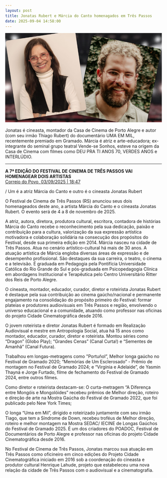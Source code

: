 ```yaml
---
layout: post
title: Jonatas Rubert e Márcia do Canto homenagados em Três Passos
date: 2025-09-04 14:58:00
---
```

![](/uploads/marcia-jonatas.jpg)

Jonatas é cineasta, montador da Casa de Cinema de Porto Alegre e autor (com seu irmão Thiago Rubert) do documentário UMA EM MIL, recentemente premiado em Gramado. Márcia é atriz e arte-educadora; ex-integrante do seminal grupo teatral Vende-se Sonhos, esteve na origem da Casa de Cinema com filmes como DEU PRA TI ANOS 70, VERDES ANOS e INTERLÚDIO.

*****

**A 7ª EDIÇÃO DO FESTIVAL DE CINEMA DE TRÊS PASSOS VAI HOMENAGEAR DOIS ARTISTAS**\
[Correio do Povo, 03/09/2025 | 18:47](https://www.correiodopovo.com.br/arteagenda/a-7-edicao-do-festival-de-cinema-de-tres-passos-vai-homenagear-dois-artistas-1.1644397)

[](https://www.correiodopovo.com.br/arteagenda/a-7-edicao-do-festival-de-cinema-de-tres-passos-vai-homenagear-dois-artistas-1.1644397)/ Um é a atriz Márcia do Canto e outro é o cineasta Jonatas Rubert

O Festival de Cinema de Três Passos (RS) anunciou seus dois homenageados deste ano, a artista Márcia do Canto e o cineasta Jonatas Rubert. O evento será de 4 a 8 de novembro de 2025.

A atriz, autora, diretora, produtora cultural, escritora, contadora de histórias Márcia do Canto recebe o reconhecimento pela sua dedicação, paixão e contribuição para a cultura, valorização da sua expressão artística motivadora e colaboração solidária na consecução dos propósitos do Festival, desde sua primeira edição em 2014. Márcia nasceu na cidade de Três Passos. Atua no cenário artístico-cultural há mais de 30 anos. A atuação artística de Márcia engloba diversas áreas de expressão e de desempenho profissional. São destaques da sua carreira, o teatro, o cinema e a televisão. É graduada em Pedagogia pela Pontifícia Universidade Católica do Rio Grande do Sul e pós-graduada em Psicopedagogia Clínica em abordagens Institucional e Terapêutica pelo Centro Universitário Ritter dos Reis de Porto Alegre.

O cineasta, montador, educador, curador, diretor e roteirista Jonatas Rubert é destaque pela sua contribuição ao cinema gaúcho/nacional e permanente engajamento na consolidação do propósito primeiro do Festival: formar plateias e produtores audiovisuais em Três Passos e região, envolvendo o universo educacional e a comunidade, atuando como professor nas oficinas do projeto Cidade Cinematográfica desde 2016.

O jovem roteirista e diretor Jonatas Rubert é formado em Realização Audiovisual e mestre em Antropologia Social, atua há 15 anos como montador, educador, curador, diretor e roteirista. Montou séries como “Dragon” (Globo Play); “Grandes Cenas” (Canal Curta!) e “Sementes de Amanhã” (Canal Futura).

Trabalhou em longas-metragens como "Portuñol”, Melhor longa gaúcho no Festival de Gramado 2020; “Memórias de Um Esclerosado” - Prêmio de montagem no Festival de Gramado 2024; e “Virgínia e Adelaide”, de Yasmin Thayná e Jorge Furtado, filme de fechamento do Festival de Gramado 2024, entre outros filmes.

Como diretor e roteirista destacam-se: O curta-metragem “A Diferença entre Mongóis e Mongolóides” recebeu prêmios de Melhor direção, roteiro e direção de arte na Mostra Gaúcha do Festival de Gramado 2022, que foi publicado pelo New York Times;

O longa “Uma em Mil”, dirigido e roteirizado juntamente com seu irmão Tiago, que tem a Síndrome de Down, recebeu troféus de Melhor direção, roteiro e melhor montagem na Mostra SEDAC/ IECINE de Longas Gaúchos do Festival de Gramado 2025. É um dos criadores do POADOC, Festival de Documentários de Porto Alegre e professor nas oficinas do projeto Cidade Cinematográfica desde 2016.

No Festival de Cinema de Três Passos, Jonatas marcou sua atuação em Três Passos como oficineiro em cinco edições do Projeto Cidade Cinematográfica iniciado em 2016 sob a coordenação do cineasta e produtor cultural Henrique Lahude, projeto que estabeleceu uma nova relação da cidade de Três Passos com o audiovisual e a cinematografia.
